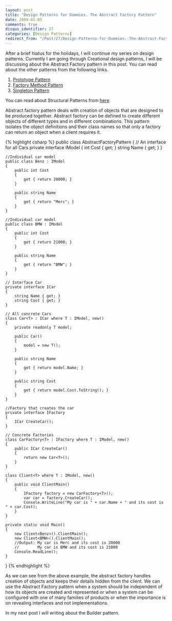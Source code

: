 ```yaml
---
layout: post
title: "Design Patterns for Dummies. The Abstract Factory Pattern"
date: 2009-01-05
comments: true
disqus_identifier: 27
categories: [Design Patterns]
redirect_from: "/Post/27/Design-Patterns-for-Dummies.-The-Abstract-Factory-Pattern.aspx/"
---
```

After a brief hiatus for the holidays, I will continue my series on
design patterns. Currently I am going through Creational design
patterns, I will be discussing about the Abstract Factory pattern in
this post. You can read about the other patterns from the following
links.

1.  [Prototype
    Pattern](/2008/12/15/Design-Patterns-For-Dummies.-The-Prototype-Pattern/)
2.  [Factory Method
    Pattern](/2008/12/18/Design-Patterns-For-Dummies.-The-Factory-Method-Pattern/)
3.  [Singleton
    Pattern](/2008/12/22/Design-Patterns-for-Dummies.-The-Singleton-Pattern/)

You can read about Structural Patterns from
[here](/2008/12/15/Structural-Design-Patterns/).

Abstract factory pattern deals with creation of objects that are
designed to be produced together. Abstract factory can be defined to
create different objects of different types and in different
combinations. This pattern isolates the object definitions and their
class names so that only a factory can return an object when a client
requires it.

{% highlight csharp %}
public class AbstractFactoryPattern
{
    // An interface for all Cars
    private interface IModel
    {
        int Cost { get; }
        string Name { get; }
    }

    //Individual car model
    public class Benz : IModel
    {
        public int Cost
        {
            get { return 20000; }
        }

        public string Name
        {
            get { return "Merc"; }
        }
    }

    //Individual car model
    public class BMW : IModel
    {
        public int Cost
        {
            get { return 21000; }
        }

        public string Name
        {
            get { return "BMW"; }
        }
    }

    // Interface Car
    private interface ICar
    {
        string Name { get; }
        string Cost { get; }
    }

    // All concrete Cars
    class Car<T> : ICar where T : IModel, new()
    {
        private readonly T model;

        public Car()
        {
            model = new T();
        }

        public string Name
        {
            get { return model.Name; }
        }

        public string Cost
        {
            get { return model.Cost.ToString(); }
        }
    }

    //Factory that creates the car
    private interface IFactory
    {
        ICar CreateCar();
    }

    // Concrete Factories
    class CarFactory<T> : IFactory where T : IModel, new()
    {
        public ICar CreateCar()
        {
            return new Car<T>();
        }
    }

    class Client<T> where T : IModel, new()
    {
        public void ClientMain()
        {
            IFactory factory = new CarFactory<T>();
            var car = factory.CreateCar();
            Console.WriteLine("My car is " + car.Name + " and its cost is " + car.Cost);
        }
    }

    private static void Main()
    {
        new Client<Benz>().ClientMain();
        new Client<BMW>().ClientMain();
        //Output: My car is Merc and its cost is 20000
        //        My car is BMW and its cost is 21000
        Console.ReadLine();
    }
}
{% endhighlight %}

As we can see from the above example, the abstract factory handles
creation of objects and keeps their details hidden from the client. We
can use the Abstract Factory pattern when a system should be independent
of how its objects are created and represented or when a system can be
configured with one of many families of products or when the importance
is on revealing interfaces and not implementations.

In my next post I will writing about the Builder pattern.

